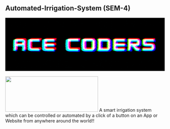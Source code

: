 ## Automated-Irrigation-System (SEM-4)
![image](https://github.com/Mohammed-Ahsan786/Automated-Irrigation-System-SEM-4-/blob/main/_banner/Banner.gif)
                                                                                    
                                                                                                
<img src="https://user-images.githubusercontent.com/109813112/234571425-1e505d78-b503-4cd2-9134-9eb14e4191fd.png" width="293" height="112" />
A smart irrigation system which can be controlled or automated by a click of a button on an App or Website from anywhere around the world!! 
